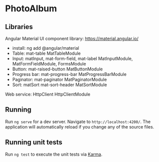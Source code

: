 # PhotoAlbum

## Libraries
Angular Material UI component library: https://material.angular.io/
- install: ng add @angular/material
- Table: mat-table MatTableModule
- Input: matInput, mat-form-field, mat-label MatInputModule, MatFormFieldModule, FormsModule
- Button: mat-raised-button MatButtonModule
- Progress bar: mat-progress-bar MatProgressBarModule
- Paginator: mat-paginator MatPaginatorModule
- Sort: matSort mat-sort-header MatSortModule

Web service: HttpClient HttpClientModule

## Running

Run `ng serve` for a dev server. Navigate to `http://localhost:4200/`. The application will automatically reload if you change any of the source files.

## Running unit tests

Run `ng test` to execute the unit tests via [Karma](https://karma-runner.github.io).
